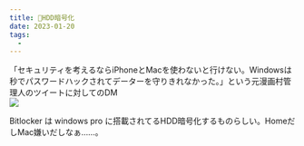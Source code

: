 ```yaml
---
title: 📝HDD暗号化
date: 2023-01-20
tags:
  - 
---
```


「セキュリティを考えるならiPhoneとMacを使わないと行けない。Windowsは秒でパスワードハックされてデーターを守りきれなかった。」という元漫画村管理人のツイートに対してのDM  
![](https://pbs.twimg.com/media/FmzFL06aUAAcKwV?format=png&name=large)  

Bitlocker は windows pro に搭載されてるHDD暗号化するものらしい。HomeだしMac嫌いだしなぁ……。  